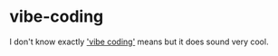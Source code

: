 # vibe-coding
I don't know exactly ['vibe coding'](https://en.wikipedia.org/wiki/Vibe_coding) means but it does sound very cool.
